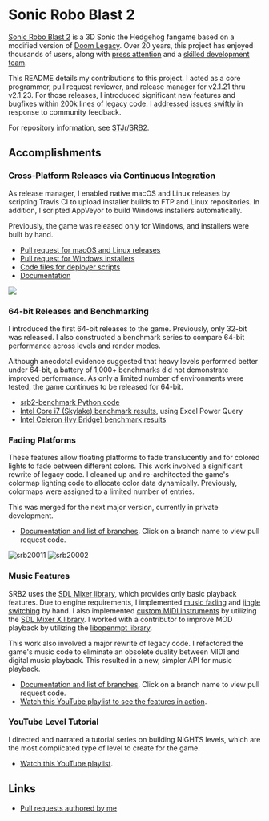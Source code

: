 # Sonic Robo Blast 2

[Sonic Robo Blast 2](https://srb2.org/) is a 3D Sonic the Hedgehog fangame based on a modified
version of [Doom Legacy](http://doomlegacy.sourceforge.net/). Over 20 years, this project has enjoyed
thousands of users, along with [press attention](https://www.srb2.org/press/) and a [skilled development team](http://wiki.srb2.org/wiki/Sonic_Team_Junior).

This README details my contributions to this project. I acted as a core programmer, pull request reviewer,
and release manager for v2.1.21 thru v2.1.23. For those releases, I introduced significant new features and
bugfixes within 200k lines of legacy code. I [addressed issues swiftly](https://git.magicalgirl.moe/STJr/SRB2/issues/38)
in response to community feedback.

For repository information, see [STJr/SRB2](https://github.com/STJr/SRB2).

## Accomplishments

### Cross-Platform Releases via Continuous Integration

As release manager, I enabled native macOS and Linux releases by scripting Travis CI to
upload installer builds to FTP and Linux repositories. In addition, I scripted AppVeyor
to build Windows installers automatically.

Previously, the game was released only for Windows, and installers were built by hand.

* [Pull request for macOS and Linux releases](https://git.magicalgirl.moe/KartKrew/Kart-Public/merge_requests/8)
* [Pull request for Windows installers](https://git.magicalgirl.moe/KartKrew/Kart-Public/merge_requests/7)
* [Code files for deployer scripts](https://github.com/STJr/Kart-Public/tree/7806c43ecff710b000cb224b7408e763fdff7a98/deployer)
* [Documentation](http://wiki.srb2.org/wiki/User:Digiku/Cross-platform_deployment)

![](http://wiki.srb2.org/w/images/7/77/DeployerOSXExample.png)

### 64-bit Releases and Benchmarking

I introduced the first 64-bit releases to the game. Previously, only 32-bit was released. I also
constructed a benchmark series to compare 64-bit performance across levels and render modes.

Although anecdotal evidence suggested that heavy levels performed better under 64-bit, a battery
of 1,000+ benchmarks did not demonstrate improved performance. As only a limited number of
environments were tested, the game continues to be released for 64-bit.

* [srb2-benchmark Python code](https://github.com/mazmazz/srb2-benchmark)
* [Intel Core i7 (Skylake) benchmark results](https://1drv.ms/x/s!AsVXpI8zaxfAjbE2dkige4bfiv4DdQ), using Excel Power Query
* [Intel Celeron (Ivy Bridge) benchmark results](https://1drv.ms/x/s!AsVXpI8zaxfAjbE0U1Z89EbYTqF_GQ)

### Fading Platforms

These features allow floating platforms to fade translucently and for colored lights to fade between
different colors. This work involved a significant rewrite of legacy code. I cleaned up and re-architected
the game's colormap lighting code to allocate color data dynamically. Previously, colormaps were
assigned to a limited number of entries.

This was merged for the next major version, currently in private development.

* [Documentation and list of branches](https://github.com/mazmazz/SRB2/wiki/Fade-FOF-Test). Click on a branch name to view pull request code.

![srb20011](https://git.magicalgirl.moe/STJr/SRB2Internal/uploads/dbddaf9c7ad5057bfd50cb5d61a750ef/srb20011.gif)
![srb20002](https://git.magicalgirl.moe/STJr/SRB2Internal/uploads/774f6383a98a187ba5b18321afa2608c/srb20002.gif)

### Music Features

SRB2 uses the [SDL Mixer library](https://github.com/SDL-mirror/SDL_mixer), which provides only basic playback features. Due to engine requirements, I implemented [music fading](https://www.youtube.com/watch?v=QSBjUThemKI&list=PLVIEmOPX_YO1sFlGCLZA1Q-ujL30rTM3b&t=0s&index=3) and [jingle switching](https://www.youtube.com/watch?v=1KNtCrbQ-Zo&list=PLVIEmOPX_YO1sFlGCLZA1Q-ujL30rTM3b&t=0s&index=4) by hand. I also implemented [custom MIDI instruments](https://www.youtube.com/watch?v=DMB5qy3dMEU&list=PLVIEmOPX_YO1sFlGCLZA1Q-ujL30rTM3b&t=0s&index=5) by utilizing the [SDL Mixer X library](https://github.com/WohlSoft/SDL-Mixer-X).
I worked with a contributor to improve MOD playback by utilizing the [libopenmpt library](https://github.com/OpenMPT/openmpt).

This work also involved a major rewrite of legacy code. I refactored the game's music code to eliminate
an obsolete duality between MIDI and digital music playback. This resulted in a new, simpler API for music playback.

* [Documentation and list of branches](https://github.com/mazmazz/SRB2/wiki/MusicPlus-Test). Click on a branch name to view pull request code.
* [Watch this YouTube playlist to see the features in action](https://www.youtube.com/watch?v=DMB5qy3dMEU&index=4&list=PLVIEmOPX_YO1sFlGCLZA1Q-ujL30rTM3b).

### YouTube Level Tutorial

I directed and narrated a tutorial series on building NiGHTS levels, which are the most complicated
type of level to create for the game.

* [Watch this YouTube playlist](https://www.youtube.com/watch?v=BnQLd8gxEUM&index=2&list=PLVIEmOPX_YO2IhFaUJapT4zAsGdUkJK8Q&t=0s).

## Links

* [Pull requests authored by me](https://git.magicalgirl.moe/STJr/SRB2/merge_requests?scope=all&utf8=%E2%9C%93&state=merged&author_username=digiku)
